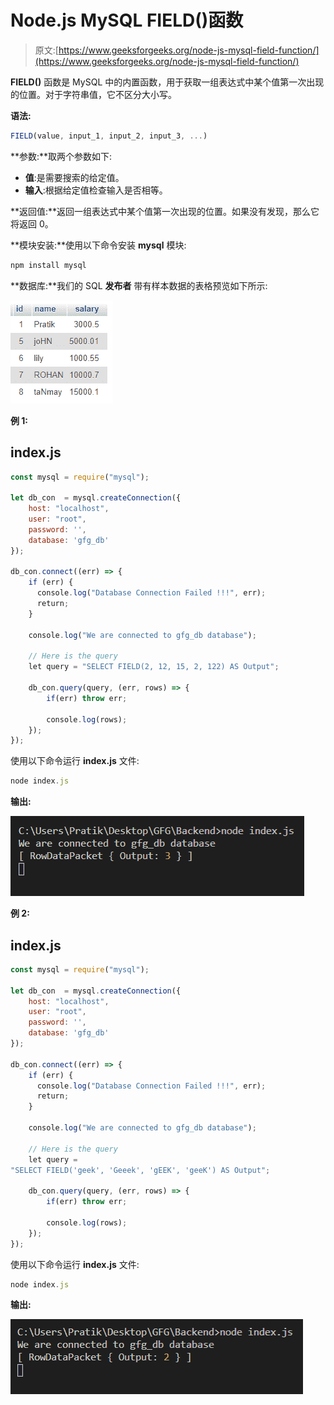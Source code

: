 # Node.js MySQL FIELD()函数

> 原文:[https://www.geeksforgeeks.org/node-js-mysql-field-function/](https://www.geeksforgeeks.org/node-js-mysql-field-function/)

**FIELD()** 函数是 MySQL 中的内置函数，用于获取一组表达式中某个值第一次出现的位置。对于字符串值，它不区分大小写。

**语法:**

```js
FIELD(value, input_1, input_2, input_3, ...)
```

**参数:**取两个参数如下:

*   **值**:是需要搜索的给定值。
*   **输入**:根据给定值检查输入是否相等。

**返回值:**返回一组表达式中某个值第一次出现的位置。如果没有发现，那么它将返回 0。

**模块安装:**使用以下命令安装 **mysql** 模块:

```js
npm install mysql
```

**数据库:**我们的 SQL **发布者** 带有样本数据的表格预览如下所示:

![](img/862e0dc0654aee673b376e8190bacaa5.png)

**例 1:**

## index.js

```js
const mysql = require("mysql");

let db_con  = mysql.createConnection({
    host: "localhost",
    user: "root",
    password: '',
    database: 'gfg_db'
});

db_con.connect((err) => {
    if (err) {
      console.log("Database Connection Failed !!!", err);
      return;
    }

    console.log("We are connected to gfg_db database");

    // Here is the query
    let query = "SELECT FIELD(2, 12, 15, 2, 122) AS Output";

    db_con.query(query, (err, rows) => {
        if(err) throw err;

        console.log(rows);
    });
});
```

使用以下命令运行 **index.js** 文件:

```js
node index.js
```

**输出:**

![](img/47829fee2a8286eefb6ad109234bb7c6.png)

**例 2:**

## index.js

```js
const mysql = require("mysql");

let db_con  = mysql.createConnection({
    host: "localhost",
    user: "root",
    password: '',
    database: 'gfg_db'
});

db_con.connect((err) => {
    if (err) {
      console.log("Database Connection Failed !!!", err);
      return;
    }

    console.log("We are connected to gfg_db database");

    // Here is the query
    let query = 
"SELECT FIELD('geek', 'Geeek', 'gEEK', 'geeK') AS Output";

    db_con.query(query, (err, rows) => {
        if(err) throw err;

        console.log(rows);
    });
});
```

使用以下命令运行 **index.js** 文件:

```js
node index.js
```

**输出:**

![](img/29f4df330cb2c32b845b9fced0606f5d.png)
